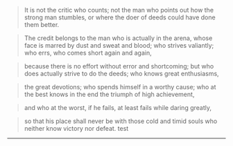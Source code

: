 
>It is not the critic who counts; not the man who points out how the strong man stumbles, or where the doer of deeds could have done them better. 

>The credit belongs to the man who is actually in the arena, whose face is marred by dust and sweat and blood; 
>who strives valiantly; who errs, who comes short again and again, 

>because there is no effort without error and shortcoming; but who does actually strive to do the deeds; who knows great enthusiasms, 

>the great devotions; who spends himself in a worthy cause; who at the best knows in the end the triumph of high achievement, 

>and who at the worst, if he fails, at least fails while daring greatly, 

>so that his place shall never be with those cold and timid souls who neither know victory nor defeat.
test
****

 
